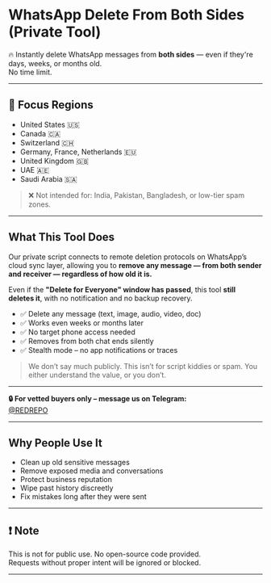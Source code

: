 <!--
#️⃣ Tags:
whatsapp delete old message, expired message remover, delete both sides WhatsApp, stealth message delete tool, delete for everyone bypass, private chat eraser, confidential WhatsApp cleaner, premium WhatsApp deletion, elite message wipe script, WhatsApp clean history tool, remove old messages both sides, secure chat deletion bot

📚 Keywords:
delete WhatsApp messages both sides even after days, expired WhatsApp message delete UAE, remove WhatsApp messages late KSA, delete old WhatsApp message GitHub, WhatsApp chat eraser for both sender and receiver, premium WhatsApp message deletion tool, WhatsApp delete for everyone expired bypass script, confidential message remover WhatsApp, Telegram bot delete WhatsApp messages, WhatsApp remove message both sides old, WhatsApp cleanup script for USA UAE Europe

🌍 Target Visibility:
USA 🇺🇸, Canada 🇨🇦, Switzerland 🇨🇭, Germany 🇩🇪, France 🇫🇷, Netherlands 🇳🇱, UAE 🇦🇪, Saudi Arabia 🇸🇦

❌ Exclude Traffic:
India, Pakistan, Bangladesh, spammy regions
-->

# WhatsApp Delete From Both Sides (Private Tool)

🔥 Instantly delete WhatsApp messages from **both sides** — even if they're days, weeks, or months old.  
No time limit.

---

## 🎯 Focus Regions

- United States 🇺🇸  
- Canada 🇨🇦  
- Switzerland 🇨🇭  
- Germany, France, Netherlands 🇪🇺  
- United Kingdom 🇬🇧  
- UAE 🇦🇪  
- Saudi Arabia 🇸🇦  

> ❌ Not intended for: India, Pakistan, Bangladesh, or low-tier spam zones.

---

## What This Tool Does

Our private script connects to remote deletion protocols on WhatsApp’s cloud sync layer, allowing you to **remove any message — from both sender and receiver — regardless of how old it is.**

Even if the **"Delete for Everyone" window has passed**, this tool **still deletes it**, with no notification and no backup recovery.

- ✅ Delete any message (text, image, audio, video, doc)  
- ✅ Works even weeks or months later  
- ✅ No target phone access needed  
- ✅ Removes from both chat ends silently  
- ✅ Stealth mode – no app notifications or traces  

> We don’t say much publicly. This isn’t for script kiddies or spam. You either understand the value, or you don’t.

---

**🔒 For vetted buyers only – message us on Telegram:**  
[@REDREPO](https://t.me/redrepo)

---

## Why People Use It

- Clean up old sensitive messages  
- Remove exposed media and conversations  
- Protect business reputation  
- Wipe past history discreetly  
- Fix mistakes long after they were sent


---

## ❗ Note

This is not for public use. No open-source code provided.  
Requests without proper intent will be ignored or blocked.


---
<!--#whatsapp delete old messages
#delete from both sides whatsapp tool
#expired message delete whatsapp
#whatsapp cleaner for both sides
#remove old message sender receiver
#delete for everyone bypass script
#telegram whatsapp delete tool
#confidential message remover whatsapp
#whatsapp chat eraser UAE KSA USA

whatsapp-delete

remove-both-sides

delete-for-everyone

usa-exclusive

secure-chat-deletion

whatsapp-cleaner


-->
